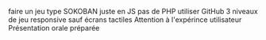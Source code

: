 faire un jeu type SOKOBAN
juste en JS pas de PHP
utiliser GitHub
3 niveaux de jeu
responsive sauf écrans tactiles
Attention à l'expérince utilisateur
Présentation orale préparée